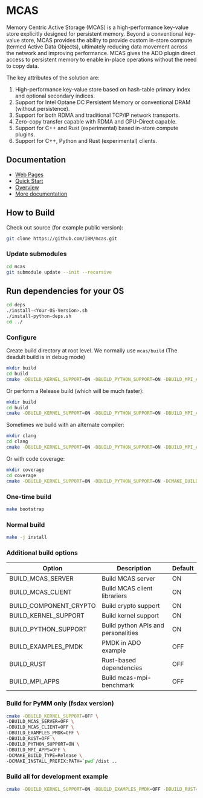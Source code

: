 # MCAS

Memory Centric Active Storage (MCAS) is a high-performance key-value
store explicitly designed for persistent memory.  Beyond a
conventional key-value store, MCAS provides the ability to provide
custom in-store compute (termed Active Data Objects), ultimately
reducing data movement across the network and improving performance.
MCAS gives the ADO plugin direct access to persistent memory to
enable in-place operations without the need to copy data.

The key attributes of the solution are:

1. High-performance key-value store based on hash-table primary index and optional secondary indices.
2. Support for Intel Optane DC Persistent Memory or conventional DRAM (without persistence).
3. Support for both RDMA and traditional TCP/IP network transports.
4. Zero-copy transfer capable with RDMA and GPU-Direct capable.
5. Support for C++ and Rust (experimental) based in-store compute plugins.
6. Support for C++, Python and Rust (experimental) clients. 

## Documentation

* [Web Pages](https://ibm.github.io/mcas/)
* [Quick Start](./info/quick_start.md)
* [Overview](./info/MCAS_overview.md)
* [More documentation](./info/index.md)


## How to Build

Check out source (for example public version):

``` bash
git clone https://github.com/IBM/mcas.git
```

### Update submodules
```bash
cd mcas
git submodule update --init --recursive
```


## Run dependencies for your OS 

``` bash
cd deps
./install-<Your-OS-Version>.sh
./install-python-deps.sh
cd ../
``` 

### Configure

Create build directory at root level.  We normally use `mcas/build` (The deadult build is in debug mode)

```bash
mkdir build
cd build
cmake -DBUILD_KERNEL_SUPPORT=ON -DBUILD_PYTHON_SUPPORT=ON -DBUILD_MPI_APPS=OFF -DCMAKE_BUILD_TYPE=Debug -DCMAKE_INSTALL_PREFIX:PATH=`pwd`/dist ..
```

Or perform a Release build (which will be much faster):

```bash
mkdir build
cd build
cmake -DBUILD_KERNEL_SUPPORT=ON -DBUILD_PYTHON_SUPPORT=ON -DBUILD_MPI_APPS=0 -DCMAKE_BUILD_TYPE=Release -DCMAKE_INSTALL_PREFIX:PATH=`pwd`/dist ..
```

Sometimes we build with an alternate compiler:

```bash
mkdir clang
cd clang
cmake -DBUILD_KERNEL_SUPPORT=ON -DBUILD_PYTHON_SUPPORT=ON -DBUILD_MPI_APPS=0 -DCMAKE_BUILD_TYPE=Debug -DCMAKE_CXX_COMPILER=clang++ -DCMAKE_INSTALL_PREFIX:PATH=`pwd`/dist ..
```

Or with code coverage:

```bash
mkdir coverage
cd coverage
cmake -DBUILD_KERNEL_SUPPORT=ON -DBUILD_PYTHON_SUPPORT=ON -DCMAKE_BUILD_TYPE=Debug -DCODE_COVERAGE=1 -DCMAKE_INSTALL_PREFIX:PATH=`pwd`/dist ..
```

### One-time build
```bash
make bootstrap
```

### Normal build
```bash
make -j install 
```


### Additional build options

| Option                 | Description                         | Default |
|------------------------|-------------------------------------|---------|
| BUILD_MCAS_SERVER      | Build MCAS server                   | ON      | 
| BUILD_MCAS_CLIENT      | Build MCAS client librariers        | ON      | 
| BUILD_COMPONENT_CRYPTO | Build crypto support                | ON      |
| BUILD_KERNEL_SUPPORT   | Build kernel support                | ON      |
| BUILD_PYTHON_SUPPORT   | Build python APIs and personalities | ON      |
| BUILD_EXAMPLES_PMDK    | PMDK in ADO example                 | OFF     |
| BUILD_RUST             | Rust-based dependencies             | OFF     |
| BUILD_MPI_APPS         | Build mcas-mpi-benchmark            | OFF     |

### Build for PyMM only (fsdax version)

``` bash
cmake -DBUILD_KERNEL_SUPPORT=OFF \
-DBUILD_MCAS_SERVER=OFF \
-DBUILD_MCAS_CLIENT=OFF \
-DBUILD_EXAMPLES_PMDK=OFF \
-DBUILD_RUST=OFF \
-DBUILD_PYTHON_SUPPORT=ON \
-DBUILD_MPI_APPS=OFF \
-DCMAKE_BUILD_TYPE=Release \
-DCMAKE_INSTALL_PREFIX:PATH=`pwd`/dist ..
```

### Build all for development example

``` bash
cmake -DBUILD_KERNEL_SUPPORT=ON -DBUILD_EXAMPLES_PMDK=OFF -DBUILD_RUST=ON -DBUILD_PYTHON_SUPPORT=ON -DBUILD_MPI_APPS=ON -DCMAKE_BUILD_TYPE=Debug -DCMAKE_INSTALL_PREFIX:PATH=`pwd`/dist ..
```



